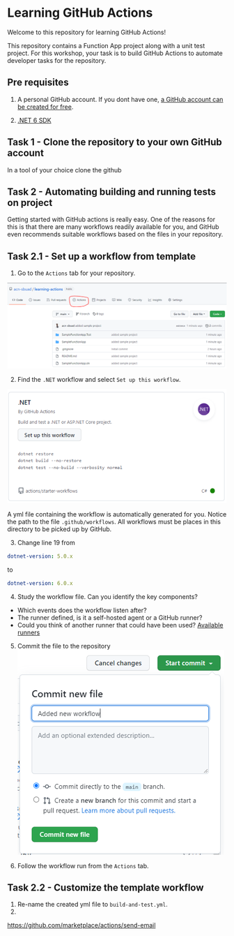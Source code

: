 # Learning GitHub Actions
Welcome to this repository for learning GitHub Actions!


This repository contains a Function App project along with a unit test project. 
For this workshop, your task is to build GitHub Actions to automate developer tasks for the repository. 

## Pre requisites

1. A personal GitHub account. 
If you dont have one, [a GitHub account can be created for free](https://github.com/signup?ref_cta=Sign+up&ref_loc=header+logged+out&ref_page=%2F&source=header-home).

2. [.NET 6 SDK](https://dotnet.microsoft.com/download/dotnet/6.0)

## Task 1 - Clone the repository to your own GitHub account
In a tool of your choice clone the github

## Task 2 - Automating building and running tests on project

Getting started with GitHub actions is really easy. 
One of the reasons for this is that there are many workflows 
readily available for you, and GitHub even recommends suitable 
workflows based on the files in your repository.

## Task 2.1 - Set up a workflow from template

1. Go to the `Actions` tab for your repository.

![Marked Actions tab on page](imgs/find-actions-in-tab.PNG)


2. Find the `.NET` workflow and select `Set up this workflow`.

![The .NET workflow illustration](imgs/dotnet-workflow.PNG)

A yml file containing the workflow is automatically generated for you. 
Notice the path to the file `.github/workflows`. 
All workflows must be places in this directory to be picked up by GitHub.

3. Change line 19 from

```yml
dotnet-version: 5.0.x
```

to 

```yml
dotnet-version: 6.0.x
```

4. Study the workflow file. Can you identify the key components? 

  - Which events does the workflow listen after? 
  - The runner defined, is it a self-hosted agent or a GitHub runner?
  - Could you think of another runner that could have been used? [Available runners](https://docs.github.com/en/actions/using-github-hosted-runners/about-github-hosted-runners#supported-runners-and-hardware-resources)


5. Commit the file to the repository 
![Commit details](imgs/start-commit.PNG)

6. Follow the workflow run from the `Actions` tab.

## Task 2.2 - Customize the template workflow 

1. Re-name the created yml file to `build-and-test.yml`. 
2. 



https://github.com/marketplace/actions/send-email